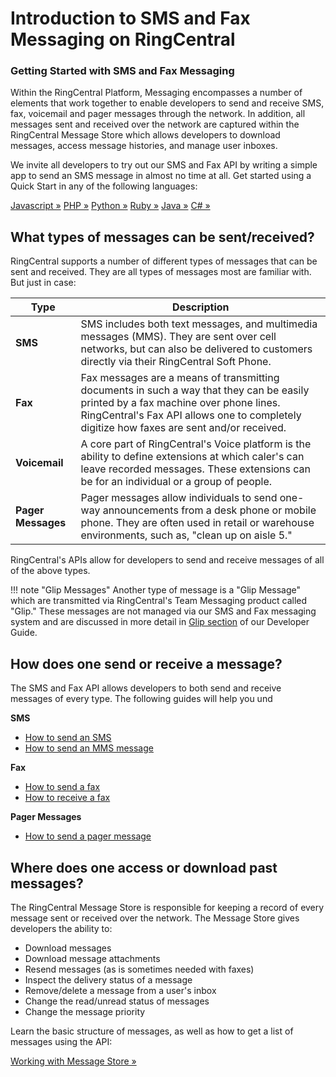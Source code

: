 # Introduction to SMS and Fax Messaging on RingCentral

<div class="jumbotron pt-1">
  <h3 class="display-5">Getting Started with SMS and Fax Messaging</h3>
  <p class="lead">Within the RingCentral Platform, Messaging encompasses a number of elements that work together to enable developers to send and receive SMS, fax, voicemail and pager messages through the network. In addition, all messages sent and received over the network are captured within the RingCentral Message Store which allows developers to download messages, access message histories, and manage user inboxes.</p>
  <p>We invite all developers to try out our SMS and Fax API by writing a simple app to send an SMS message in almost no time at all. Get started using a Quick Start in any of the following languages:</p>
  <a href="quick-start/node/" class="btn btn-light qs-link">Javascript &raquo;</a>
  <a href="quick-start/php/" class="btn btn-light qs-link">PHP &raquo;</a>
  <a href="quick-start/python/" class="btn btn-light qs-link">Python &raquo;</a>
  <a href="quick-start/ruby/" class="btn btn-light qs-link">Ruby &raquo;</a>
  <a href="quick-start/java/" class="btn btn-light qs-link">Java &raquo;</a>
  <a href="quick-start/c-sharp/" class="btn btn-light qs-link">C# &raquo;</a>
</div>

## What types of messages can be sent/received?

RingCentral supports a number of different types of messages that can be sent and received. They are all types of messages most are familiar with. But just in case:

| Type | Description |
|-|-|
| **SMS** | SMS includes both text messages, and multimedia messages (MMS). They are sent over cell networks, but can also be delivered to customers directly via their RingCentral Soft Phone. |
| **Fax** | Fax messages are a means of transmitting documents in such a way that they can be easily printed by a fax machine over phone lines. RingCentral's Fax API allows one to completely digitize how faxes are sent and/or received. |
| **Voicemail** | A core part of RingCentral's Voice platform is the ability to define extensions at which caler's can leave recorded messages. These extensions can be for an individual or a group of people. |
| **Pager Messages** | Pager messages allow individuals to send one-way announcements from a desk phone or mobile phone. They are often used in retail or warehouse environments, such as, "clean up on aisle 5." | 

RingCentral's APIs allow for developers to send and receive messages of all of the above types. 

!!! note "Glip Messages"
    Another type of message is a "Glip Message" which are transmitted via RingCentral's Team Messaging product called "Glip." These messages are not managed via our SMS and Fax messaging system and are discussed in more detail in [Glip section](../team-messaging/) of our Developer Guide.

## How does one send or receive a message?

The SMS and Fax API allows developers to both send and receive messages of every type. The following guides will help you und

**SMS**

* [How to send an SMS](./sms/sending-sms)
* [How to send an MMS message](./sms/sending-images)

**Fax**

* [How to send a fax](./fax/sending-faxes)
* [How to receive a fax](./fax/receiving-faxes)

**Pager Messages**

* [How to send a pager message](./pager/sending-pager-messages)

## Where does one access or download past messages?

The RingCentral Message Store is responsible for keeping a record of every message sent or received over the network. The Message Store gives developers the ability to:

* Download messages
* Download message attachments
* Resend messages (as is sometimes needed with faxes)
* Inspect the delivery status of a message
* Remove/delete a message from a user's inbox
* Change the read/unread status of messages
* Change the message priority

Learn the basic structure of messages, as well as how to get a list of messages using the API:

<a class="btn btn-primary" href="./message-store/working-with-message-store/">Working with Message Store &raquo;</a>
